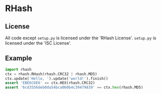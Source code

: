 # RHash

## License

All code except `setup.py` is licensed under the 'RHash License'. `setup.py` is licensed under the 'ISC License'.

## Example

```python
import rhash
ctx = rhash.RHash(rhash.CRC32 | rhash.MD5)
ctx.update('Hello, ').update('world!').finish()
assert 'EBE6C6E6' == ctx.HEX(rhash.CRC32)
assert '6cd3556deb0da54bca060b4c39479839' == ctx.hex(rhash.MD5)
```
